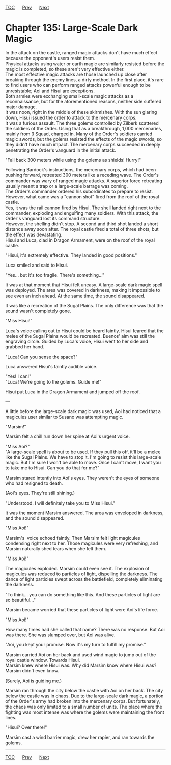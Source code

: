 [TOC](../readme.md)&nbsp;&nbsp;&nbsp;&nbsp;&nbsp;&nbsp;[Prev](section_0049.md)&nbsp;&nbsp;&nbsp;&nbsp;&nbsp;&nbsp;[Next](section_0051.md)



# Chapter 135: Large-Scale Dark Magic

In the attack on the castle, ranged magic attacks don't have much effect
because the opponent's users resist them.  
Physical attacks using water or earth magic are similarly resisted
before the magic is completed, so these aren't very effective either.  
The most effective magic attacks are those launched up close after
breaking through the enemy lines, a dirty method. In the first place,
it's rare to find users who can perform ranged attacks powerful enough
to be unresistable; Aoi and Hisui are exceptions.  
Both armies were exchanging small-scale magic attacks as a
reconnaissance, but for the aforementioned reasons, neither side
suffered major damage.  
It was noon, right in the middle of these skirmishes. With the sun
glaring down, Hisui issued the order to attack to the mercenary corps.  
It was a furious assault. The three golems controlled by Zilberk
scattered the soldiers of the Order. Using that as a breakthrough, 1,000
mercenaries, mainly from β Squad, charged in. Many of the Order's
soldiers carried magic swords, but the golems resisted the effects of
the magic swords, so they didn't have much impact. The mercenary corps
succeeded in deeply penetrating the Order's vanguard in the initial
attack.  
  
"Fall back 300 meters while using the golems as shields! Hurry!"  
  
Following Bardock's instructions, the mercenary corps, which had been
pushing forward, retreated 300 meters like a receding wave. The Order's
commander was wary of ranged magic attacks. A superior force retreating
usually meant a trap or a large-scale barrage was coming.  
The Order's commander ordered his subordinates to prepare to resist.
However, what came was a "cannon shot" fired from the roof of the royal
castle.  
Yes, it was the rail cannon fired by Hisui. The shell landed right next
to the commander, exploding and engulfing many soldiers. With this
attack, the Order's vanguard lost its command structure.  
However, the shelling didn't stop. A second and third shot landed a
short distance away soon after. The royal castle fired a total of three
shots, but the effect was devastating.  
Hisui and Luca, clad in Dragon Armament, were on the roof of the royal
castle.  
  
"Hisui, it's extremely effective. They landed in good positions."  
  
Luca smiled and said to Hisui.  
  
"Yes... but it's too fragile. There's something..."  
  
It was at that moment that Hisui felt uneasy. A large-scale dark magic
spell was deployed. The area was covered in darkness, making it
impossible to see even an inch ahead. At the same time, the sound
disappeared.  
  
It was like a recreation of the Sugal Plains. The only difference was
that the sound wasn't completely gone.  
  
"Miss Hisui!"  
  
Luca's voice calling out to Hisui could be heard faintly. Hisui feared
that the melee of the Sugal Plains would be recreated. Buenos' aim was
still the engraving circle. Guided by Luca's voice, Hisui went to her
side and grabbed her hand.  
  
"Luca! Can you sense the space?"  
  
Luca answered Hisui's faintly audible voice.  
  
"Yes! I can!"  
"Luca! We're going to the golems. Guide me!"  
  
Hisui put Luca in the Dragon Armament and jumped off the roof.  
  
—  
  
A little before the large-scale dark magic was used, Aoi had noticed
that a magicules user similar to Susano was attempting magic.  
  
"Marsim!"  
  
Marsim felt a chill run down her spine at Aoi's urgent voice.  
  
"Miss Aoi?"  
"A large-scale spell is about to be used. If they pull this off, it'll
be a melee like the Sugal Plains. We have to stop it. I'm going to
resist this large-scale magic. But I'm sure I won't be able to move.
Once I can't move, I want you to take me to Hisui. Can you do that for
me?"  
  
Marsim stared intently into Aoi's eyes. They weren't the eyes of someone
who had resigned to death.  
  
(Aoi's eyes. They're still shining.)  
  
"Understood. I will definitely take you to Miss Hisui."  
  
It was the moment Marsim answered. The area was enveloped in darkness,
and the sound disappeared.  
  
"Miss Aoi!"  
  
Marsim's  voice echoed faintly. Then Marsim felt light magicules
condensing right next to her. Those magicules were very refreshing, and
Marsim naturally shed tears when she felt them.  
  
"Miss Aoi!"  
  
The magicules exploded. Marsim could even see it. The explosion of
magicules was reduced to particles of light, dispelling the darkness.
The dance of light particles swept across the battlefield, completely
eliminating the darkness.  
  
"To think... you can do something like this. And these particles of
light are so beautiful..."  
  
Marsim became worried that these particles of light were Aoi's life
force.  
  
"Miss Aoi!"  
  
How many times had she called that name? There was no response. But Aoi
was there. She was slumped over, but Aoi was alive.  
  
"Aoi, you kept your promise. Now it's my turn to fulfill my promise."  
  
Marsim carried Aoi on her back and used wind magic to jump out of the
royal castle window. Towards Hisui.  
Marsim knew where Hisui was. Why did Marsim know where Hisui was? Marsim
didn't even know.  
  
(Surely, Aoi is guiding me.)  
  
Marsim ran through the city below the castle with Aoi on her back. The
city below the castle was in chaos. Due to the large-scale dark magic, a
portion of the Order's army had broken into the mercenary corps. But
fortunately, the chaos was only limited to a small number of units. The
place where the fighting was most intense was where the golems were
maintaining the front lines.  
  
"Hisui? Over there!"  
  
Marsim cast a wind barrier magic, drew her rapier, and ran towards the
golems.  
  
  
  
  


---
[TOC](../readme.md)&nbsp;&nbsp;&nbsp;&nbsp;&nbsp;&nbsp;[Prev](section_0049.md)&nbsp;&nbsp;&nbsp;&nbsp;&nbsp;&nbsp;[Next](section_0051.md)

